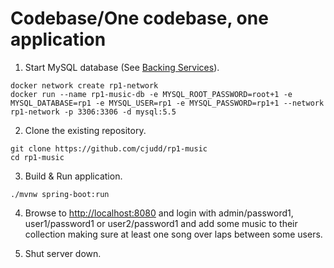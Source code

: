 # Codebase/One codebase, one application

1. Start MySQL database (See [Backing Services](08_backing_services.md)).

```
docker network create rp1-network
docker run --name rp1-music-db -e MYSQL_ROOT_PASSWORD=root+1 -e MYSQL_DATABASE=rp1 -e MYSQL_USER=rp1 -e MYSQL_PASSWORD=rp1+1 --network rp1-network -p 3306:3306 -d mysql:5.5
```

2. Clone the existing repository.
```
git clone https://github.com/cjudd/rp1-music
cd rp1-music
```

3. Build & Run application.
```
./mvnw spring-boot:run
```

4. Browse to [http://localhost:8080](http://localhost:8080) and login with admin/password1, user1/password1 or user2/password1 and add some music to their collection making sure at least one song over laps between some users.

5. Shut server down.
